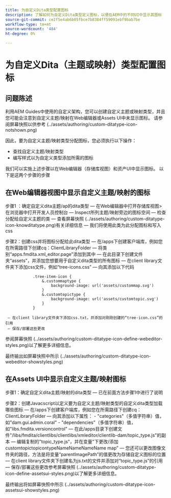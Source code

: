 ```yaml
---
title: 为自定义Dita类型配置图标
description: 了解如何为自定义Dita类型定义图标，以便在AEM中的不同UI中显示其图标
source-git-commit: ce2f5e4ab6b05fbce7b8384ff59091ebf9bab7be
workflow-type: tm+mt
source-wordcount: '484'
ht-degree: 0%

---
```


# 为自定义Dita（主题或映射）类型配置图标


## 问题陈述

利用AEM Guides中使用的自定义架构，您可以创建自定义主题或映射类型，并且您可能会注意到自定义主题/映射在Web编辑器或Assets UI中未显示图标。 请参阅屏幕快照以供参考  (../assets/authoring/custom-ditatype-icon-notshown.png)

因此，要为自定义主题/映射类型分配图标，您必须执行以下操作：
- 查找自定义主题/映射类型
- 编写样式以为自定义类型添加所需的图标


我们可以实施上述步骤以在Web编辑器（存储库视图）和资产UI中显示图标。 以下是这两个步骤的步骤


## 在Web编辑器视图中显示自定义主题/映射的图标

步骤1 ：确定自定义dita主题/ap的dita类型 — 在Web编辑器中打开存储库视图>在浏览器中打开开发人员控制台 — Inspect所列主题/映射旁边的图标空间 — 检查分配给自定义主题的类 — 查看屏幕快照  (../assets/authoring/custom-ditatype-icon-knowditatype.png)有关详细信息 — 我们将使用此类为此分配图标和写入css

步骤2：创建css并将图标分配给此dita类型 — 在/apps下创建客户端库，例如您在所需路径下创建cq：ClientLibraryFolder — 将类别“apps.fmdita.xml_editor.page”添加到其中 — 在此目录下创建文件夹“assets”，并添加您想要用于自定义dita类型的所有图标 — 在client library文件夹下添加css文件，例如“tree-icons.css” — 向其添加以下代码

```
            .tree-item-icon {
                &.custommaptype {
                    background-image: url('assets/custommap.svg')
                }
                &.customtopictype {
                    background-image: url('assets/customtopic.svg')
                }
            }
```

     — 在client library文件夹下添加css.txt，并添加对刚刚创建的“tree-icon.css”的引用
     — 保存/部署这些更改
参阅屏幕快照  (../assets/authoring/custom-ditatype-icon-define-webeditor-styles.png)以了解更多详细信息。

最终输出如屏幕快照中所示  (../assets/authoring/custom-ditatype-icon-webeditor-showstyles.png)


## 在Assets UI中显示自定义主题/映射图标

步骤1：确定自定义dita主题/映射的dita类型 — 已在前面方法步骤1中进行了说明

步骤2：创建Javacscript以定义要为自定义主题/映射类型的自定义dita类型加载哪些图标 — 在/apps下创建客户端库，例如您在所需路径下创建cq：ClientLibraryFolder — 向其添加以下属性： - &quot;categories&quot;（多值字符串）值，如&quot;dam.gui.admin.coral&quot; - &quot;dependencies&quot;（多值字符串）值，如&quot;libs.fmdita.versioncontrol&quot; — 在此/apps目录下创建文件&quot;/libs/fmdita/clientlibs/clientlibs/xmleditor/clientlib-dam/topic_type.js&quot;的副本 — 编辑复制的&quot;topic_type.js&quot;，并在变量&quot;下更改/添加customtopictopicontypeNameNameNameName map” — 您还可以更改图像文件夹的路径，方法是将变量“parentImagePath”的值更改为存储自定义图标的位置 — 在client library文件夹下创建名为js.txt的文件并添加对“topic_type.js”的引用 — 保存/部署这些更改参考屏幕快照  (../assets/authoring/custom-ditatype-icon-define-assetsui-styles.png)以了解更多详细信息。

最终输出将如屏幕快照中所示  (../assets/authoring/custom-ditatype-icon-assetsui-showstyles.png)
